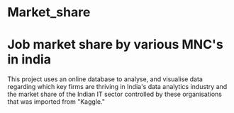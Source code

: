 # Market_share
# Job market share by various MNC's in india
This project uses an online database to analyse, and visualise data regarding which key firms are thriving in India's data analytics industry and the market share of the Indian IT sector controlled by these organisations that was imported from "Kaggle."
